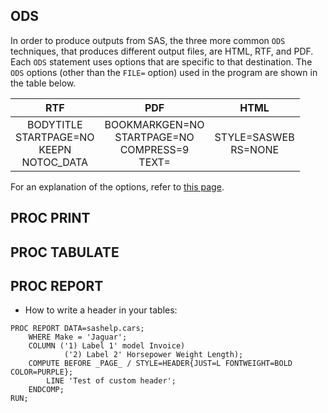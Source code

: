 ## ODS 

In order to produce outputs from SAS, the three more common `ODS` techniques, that produces different output files, are HTML, RTF, and PDF. Each `ODS` statement uses options that are specific to that destination. The `ODS` options (other than the `FILE=` option) used in the program are shown in the table below. 

|                   **RTF**             |                  **PDF**                   |     **HTML**        |
|:---------------------------------------:|:--------------------------------------------:|:--------------------:|
| BODYTITLE <br> STARTPAGE=NO <br> KEEPN <br> NOTOC_DATA | BOOKMARKGEN=NO <br> STARTPAGE=NO <br> COMPRESS=9 <br> TEXT= | STYLE=SASWEB <br> RS=NONE |

For an explanation of the options, refer to [this page](http://www2.sas.com/proceedings/forum2007/021-2007.pdf).

## PROC PRINT

## PROC TABULATE

## PROC REPORT

* How to write a header in your tables:

```
PROC REPORT DATA=sashelp.cars;
	WHERE Make = 'Jaguar';
	COLUMN ('1) Label 1' model Invoice)
			('2) Label 2' Horsepower Weight Length);
	COMPUTE BEFORE _PAGE_ / STYLE=HEADER{JUST=L FONTWEIGHT=BOLD COLOR=PURPLE};
		LINE 'Test of custom header';
	ENDCOMP;
RUN;
```
